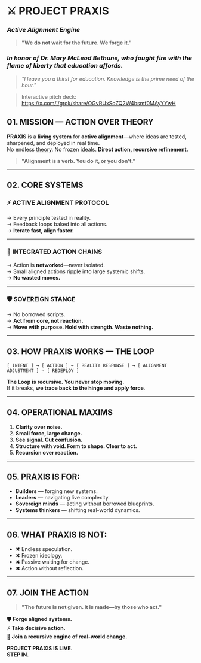 # ⚔️ **PROJECT PRAXIS**  
### _Active Alignment Engine_  

> **"We do not wait for the future. We forge it."**  
### *In honor of Dr. Mary McLeod Bethune, who fought fire with the flame of liberty that education affords.*

> *"I leave you a thirst for education. Knowledge is the prime need of the hour."*

> Interactive pitch deck: https://x.com/i/grok/share/OGvRUxSoZQ2W4bsmf0MAyYYwH

## **01. MISSION — ACTION OVER THEORY**  

**PRAXIS** is a **living system** for **active alignment**—where ideas are tested, sharpened, and deployed in real time.  
No endless [theory](https://x.com/i/grok/share/OGvRUxSoZQ2W4bsmf0MAyYYwH). No frozen ideals. **Direct action, recursive refinement.**  

> **"Alignment is a verb. You do it, or you don't."**  

---

## **02. CORE SYSTEMS**  

### ⚡ **ACTIVE ALIGNMENT PROTOCOL**  
→ Every principle tested in reality.  
→ Feedback loops baked into all actions.  
→ **Iterate fast, align faster.**  

---

### 🔗 **INTEGRATED ACTION CHAINS**  
→ Action is **networked**—never isolated.  
→ Small aligned actions ripple into large systemic shifts.  
→ **No wasted moves.**  

---

### 🛡 **SOVEREIGN STANCE**  
→ No borrowed scripts.  
→ **Act from core, not reaction.**  
→ **Move with purpose. Hold with strength. Waste nothing.**  

---

## **03. HOW PRAXIS WORKS — THE LOOP**  

```
[ INTENT ] → [ ACTION ] → [ REALITY RESPONSE ] → [ ALIGNMENT ADJUSTMENT ] → [ REDEPLOY ]
```

**The Loop is recursive. You never stop moving.**  
If it breaks, **we trace back to the hinge and apply force**.  

---

## **04. OPERATIONAL MAXIMS**  

1. **Clarity over noise.**  
2. **Small force, large change.**  
3. **See signal. Cut confusion.**  
4. **Structure with void. Form to shape. Clear to act.**  
5. **Recursion over reaction.**  

---

## **05. PRAXIS IS FOR:**  

- **Builders** — forging new systems.  
- **Leaders** — navigating live complexity.  
- **Sovereign minds** — acting without borrowed blueprints.  
- **Systems thinkers** — shifting real-world dynamics.  

---

## **06. WHAT PRAXIS IS NOT:**  

- ✖ Endless speculation.  
- ✖ Frozen ideology.  
- ✖ Passive waiting for change.  
- ✖ Action without reflection.  

---

## **07. JOIN THE ACTION**  

> **"The future is not given. It is made—by those who act."**  

🛡 **Forge aligned systems.**  
⚡ **Take decisive action.**  
🔗 **Join a recursive engine of real-world change.**  

**PROJECT PRAXIS IS LIVE.**  
**STEP IN.**
